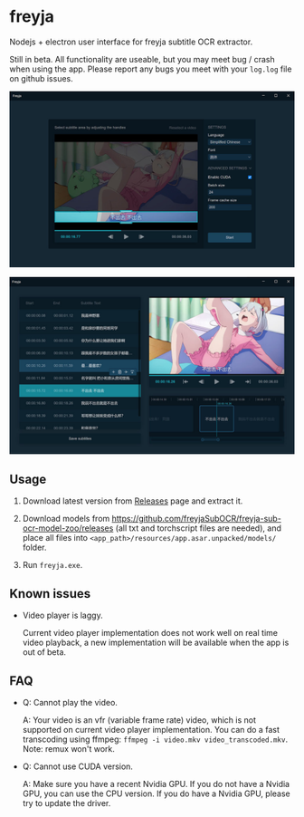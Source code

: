 # freyja

Nodejs + electron user interface for freyja subtitle OCR extractor.

Still in beta. All functionality are useable, but you may meet bug / crash when using the app. Please report any bugs
you meet with your ```log.log``` file on github issues.

![Config page screenshot](.img/config.jpg)

![Edit page screenshot](.img/edit.jpg)

## Usage

1. Download latest version from [Releases](https://github.com/freyjaSubOCR/freyja-sub-ocr-electron/releases) page and extract it.

2. Download models from <https://github.com/freyjaSubOCR/freyja-sub-ocr-model-zoo/releases> (all txt and torchscript files are needed), and place all files into ```<app_path>/resources/app.asar.unpacked/models/``` folder.

3. Run ```freyja.exe```.

## Known issues

- Video player is laggy.

  Current video player implementation does not work well on real time video playback, a new implementation will be
  available when the app is out of beta.

## FAQ

- Q: Cannot play the video.

  A: Your video is an vfr (variable frame rate) video, which is not supported on current video player implementation.
  You can do a fast transcoding using ffmpeg: ```ffmpeg -i video.mkv video_transcoded.mkv```. Note: remux won't work.

- Q: Cannot use CUDA version.

  A: Make sure you have a recent Nvidia GPU. If you do not have a Nvidia GPU, you can use the CPU version. If you do
  have a Nvidia GPU, please try to update the driver.
  